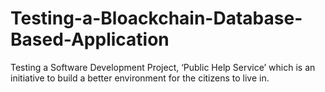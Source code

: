 # Testing-a-Bloackchain-Database-Based-Application
Testing a Software Development Project, ‘Public Help Service’ which is an initiative to build a better environment for the citizens to live in.
